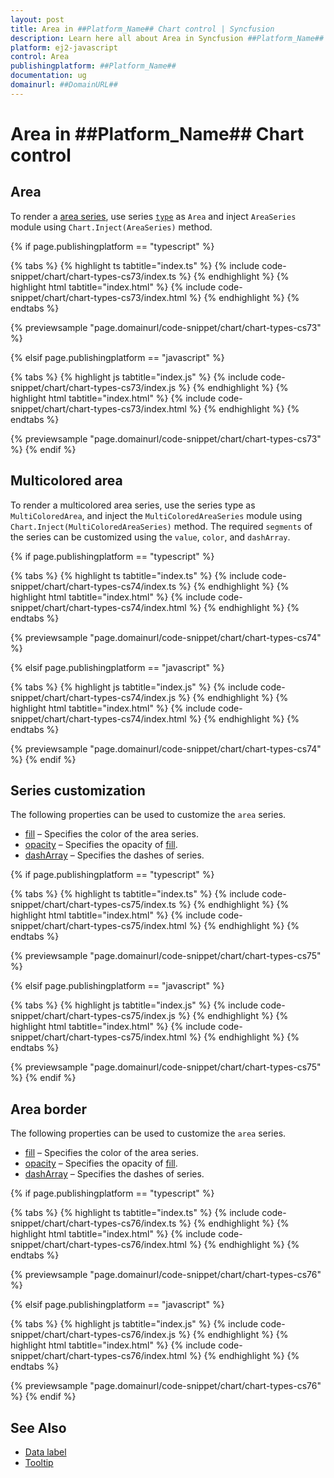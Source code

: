 ```yaml
---
layout: post
title: Area in ##Platform_Name## Chart control | Syncfusion
description: Learn here all about Area in Syncfusion ##Platform_Name## Chart control of Syncfusion Essential JS 2 and more.
platform: ej2-javascript
control: Area 
publishingplatform: ##Platform_Name##
documentation: ug
domainurl: ##DomainURL##
---
```

# Area in ##Platform_Name## Chart control

## Area

To render a [area series](https://www.syncfusion.com/javascript-ui-controls/js-charts/chart-types/area-chart), use series [`type`](../api/chart/seriesModel/#type-string) as `Area` and inject `AreaSeries` module using `Chart.Inject(AreaSeries)` method.

{% if page.publishingplatform == "typescript" %}

 {% tabs %}
{% highlight ts tabtitle="index.ts" %}
{% include code-snippet/chart/chart-types-cs73/index.ts %}
{% endhighlight %}
{% highlight html tabtitle="index.html" %}
{% include code-snippet/chart/chart-types-cs73/index.html %}
{% endhighlight %}
{% endtabs %}
        
{% previewsample "page.domainurl/code-snippet/chart/chart-types-cs73" %}

{% elsif page.publishingplatform == "javascript" %}

{% tabs %}
{% highlight js tabtitle="index.js" %}
{% include code-snippet/chart/chart-types-cs73/index.js %}
{% endhighlight %}
{% highlight html tabtitle="index.html" %}
{% include code-snippet/chart/chart-types-cs73/index.html %}
{% endhighlight %}
{% endtabs %}

{% previewsample "page.domainurl/code-snippet/chart/chart-types-cs73" %}
{% endif %}

## Multicolored area

To render a multicolored area series, use the series type as `MultiColoredArea`, and inject the `MultiColoredAreaSeries` module using `Chart.Inject(MultiColoredAreaSeries)` method. The required `segments` of the series can be customized using the `value`, `color`, and `dashArray`.

{% if page.publishingplatform == "typescript" %}

 {% tabs %}
{% highlight ts tabtitle="index.ts" %}
{% include code-snippet/chart/chart-types-cs74/index.ts %}
{% endhighlight %}
{% highlight html tabtitle="index.html" %}
{% include code-snippet/chart/chart-types-cs74/index.html %}
{% endhighlight %}
{% endtabs %}
        
{% previewsample "page.domainurl/code-snippet/chart/chart-types-cs74" %}

{% elsif page.publishingplatform == "javascript" %}

{% tabs %}
{% highlight js tabtitle="index.js" %}
{% include code-snippet/chart/chart-types-cs74/index.js %}
{% endhighlight %}
{% highlight html tabtitle="index.html" %}
{% include code-snippet/chart/chart-types-cs74/index.html %}
{% endhighlight %}
{% endtabs %}

{% previewsample "page.domainurl/code-snippet/chart/chart-types-cs74" %}
{% endif %}

## Series customization

The following properties can be used to customize the `area` series.

* [fill](../api/chart/seriesModel/#fill) – Specifies the color of the area series.
* [opacity](../api/chart/seriesModel/#opacity) – Specifies the opacity of [fill](../api/chart/seriesModel/#fill).
* [dashArray](../api/chart/seriesModel/#dasharray) – Specifies the dashes of series.

{% if page.publishingplatform == "typescript" %}

 {% tabs %}
{% highlight ts tabtitle="index.ts" %}
{% include code-snippet/chart/chart-types-cs75/index.ts %}
{% endhighlight %}
{% highlight html tabtitle="index.html" %}
{% include code-snippet/chart/chart-types-cs75/index.html %}
{% endhighlight %}
{% endtabs %}
        
{% previewsample "page.domainurl/code-snippet/chart/chart-types-cs75" %}

{% elsif page.publishingplatform == "javascript" %}

{% tabs %}
{% highlight js tabtitle="index.js" %}
{% include code-snippet/chart/chart-types-cs75/index.js %}
{% endhighlight %}
{% highlight html tabtitle="index.html" %}
{% include code-snippet/chart/chart-types-cs75/index.html %}
{% endhighlight %}
{% endtabs %}

{% previewsample "page.domainurl/code-snippet/chart/chart-types-cs75" %}
{% endif %}

## Area border

The following properties can be used to customize the `area` series.

* [fill](../api/chart/seriesModel/#fill) – Specifies the color of the area series.
* [opacity](../api/chart/seriesModel/#opacity) – Specifies the opacity of [fill](../api/chart/seriesModel/#fill).
* [dashArray](../api/chart/seriesModel/#dasharray) – Specifies the dashes of series.

{% if page.publishingplatform == "typescript" %}

 {% tabs %}
{% highlight ts tabtitle="index.ts" %}
{% include code-snippet/chart/chart-types-cs76/index.ts %}
{% endhighlight %}
{% highlight html tabtitle="index.html" %}
{% include code-snippet/chart/chart-types-cs76/index.html %}
{% endhighlight %}
{% endtabs %}
        
{% previewsample "page.domainurl/code-snippet/chart/chart-types-cs76" %}

{% elsif page.publishingplatform == "javascript" %}

{% tabs %}
{% highlight js tabtitle="index.js" %}
{% include code-snippet/chart/chart-types-cs76/index.js %}
{% endhighlight %}
{% highlight html tabtitle="index.html" %}
{% include code-snippet/chart/chart-types-cs76/index.html %}
{% endhighlight %}
{% endtabs %}

{% previewsample "page.domainurl/code-snippet/chart/chart-types-cs76" %}
{% endif %}

## See Also

* [Data label](./data-labels/)
* [Tooltip](./tool-tip/)
